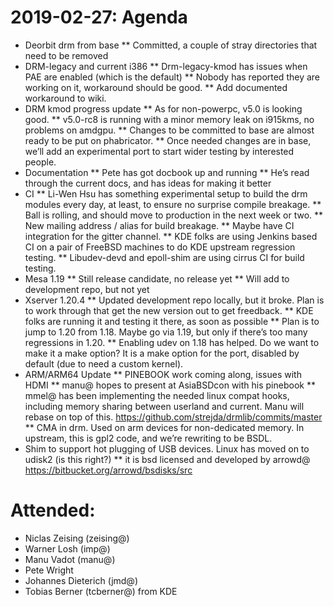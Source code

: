 # 2019-02-27: Agenda
 * Deorbit drm from base
 ** Committed, a couple of stray directories that need to be removed
 * DRM-legacy and current i386
 ** Drm-legacy-kmod has issues when PAE are enabled (which is the default)
 ** Nobody has reported they are working on it, workaround should be good.
 ** Add documented workaround to wiki.
 * DRM kmod progress update
 ** As for non-powerpc, v5.0 is looking good.
 ** v5.0-rc8 is running with a minor memory leak on i915kms, no problems on amdgpu.
 ** Changes to be committed to base are almost ready to be put on phabricator. 
 ** Once needed changes are in base, we’ll add an experimental port to start wider testing by interested people.
 * Documentation
 ** Pete has got docbook up and running
 ** He’s read through the current docs, and has ideas for making it better
 * CI
 ** Li-Wen Hsu has something experimental setup to build the drm modules every day, at least, to ensure no surprise compile breakage.
 ** Ball is rolling, and should move to production in the next week or two.
 ** New mailing address / alias for build breakage.
 ** Maybe have CI integration for the gitter channel.
 ** KDE folks are using Jenkins based CI on a pair of FreeBSD machines to do KDE upstream regression testing.
 ** Libudev-devd and epoll-shim are using cirrus CI for build testing.
 * Mesa 1.19
 ** Still release candidate, no release yet
 ** Will add to development repo, but not yet
 * Xserver 1.20.4
 ** Updated development repo locally, but it broke. Plan is to work through that get the new version out to get freedback.
 ** KDE folks are running it and testing it there, as soon as possible
 ** Plan is to jump to 1.20 from 1.18. Maybe go via 1.19, but only if there’s too many regressions in 1.20.
 ** Enabling udev on 1.18 has helped. Do we want to make it a make option? It is a make option for the port, disabled by default (due to need a custom kernel).
 * ARM/ARM64 Update
 ** PINEBOOK work coming along, issues with HDMI
 ** manu@ hopes to present at AsiaBSDcon with his pinebook
 ** mmel@ has been implementing the needed linux compat hooks, including memory sharing between userland and current. Manu will rebase on top of this. https://github.com/strejda/drmlib/commits/master
 ** CMA in drm. Used on arm devices for non-dedicated memory. In upstream, this is  gpl2 code, and we’re rewriting to be BSDL.
 * Shim to support hot plugging of USB devices. Linux has moved on to udisk2 (is this right?)
 ** it is bsd licensed and developed by arrowd@ https://bitbucket.org/arrowd/bsdisks/src
# Attended:
 * Niclas Zeising (zeising@)
 * Warner Losh (imp@)
 * Manu Vadot (manu@)
 * Pete Wright
 * Johannes Dieterich (jmd@)
 * Tobias Berner (tcberner@) from KDE
